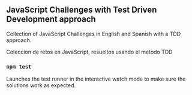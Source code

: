 ## JavaScript Challenges with Test Driven Development approach

Collection of JavaScript Challenges in English and Spanish with a TDD approach.

Coleccion de retos en JavaScript, resueltos usando el metodo TDD

### `npm test`

Launches the test runner in the interactive watch mode to make sure the solutions work as expected.
